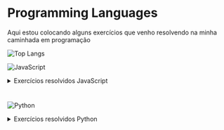# Programming Languages
Aqui estou colocando alguns exercícios que venho resolvendo na minha caminhada em programação

![Top Langs](https://github-readme-stats-git-masterrstaa-rickstaa.vercel.app/api/top-langs/?username=felipefsfreire&bg_color=000&border_color=30A3DC&title_color=E94D5F&text_color=FFF)

![JavaScript](https://img.shields.io/badge/JavaScript-F7DF1E?style=for-the-badge&logo=javascript&logoColor=black)

<details>

<summary>Exercícios resolvidos JavaScript</summary>


* Faça um programa para calcular o valor de uma viagem. Você terá 3 variáveis. Sendo elas:
1. preço do combustível
2.  gasto médio de combustível do carro por Km
3. distância em Km da viagem

Imprima o valor que será gasto de combustível para realizar a viagem. 
### **_[Resposta](/Exercises/a1_desafio.js)_**
#
* Faça um programa para calcular o valor de uma viagem. Você terá 5 variáveis. Sendo elas:
1. preço do etanol
2. preço gasolina
3. Tipo de combustível que está no carro
4. gasto médio de combustível do carro por Km
5. distância em Km da viagem;
Imprima o valor que será gasto de combustível para realizar a viagem.
### **_[Resposta](/Exercises/a2_desafio.js)_**  
#
* Faça um algorítimo que dado 3 notas tiradas por um aluno em um semestre da faculdade.
Calcule e imprima a sua média e sua classificação conforme a tabela abaixo:

    * média = (Nota1 + Nota2 + Nota3)/3

    * Classificação:
    1. média menor que 5 = reprovação
    1. média entre 5 e 7 = recuperação
    1. acima de 7 = passou de semestre
### **_[Resposta](/Exercises/a2_list_ex01.js)_**
#

* O IMC (Índice de massa corporal) é um critério da OMS para dar uma indicação sobre a
condição de pedo de uma pessoa adulta

    * Fórmula do IMC: IMC = peso / (altura*altura)

    Elabore um algorítimo que dado o peso de uma pessoa adulta mostre sua condição de acordo com a tabela abaixo:
    1. Abaixo de 18.5  - Abaixo do peso;
    1. Entre 18.5 e 25  - Peso normal;
    1. Entre 25 e 30 - Acima do peso;
    1. Entre 30 3 40 - Obeso;
    1. Acima de 40 - Obesidade grave
### **_[Resposta](/Exercises/a2_list_ex02.js)_**
#

* Elabore um algoritmo que calcule o que deve ser pago por um produto, considerando o preço normal de etiqueta 
e a escolha da condição de pagamento. Utilize os códigos da tabela a seguir para ler qual a condição de pagamento escolhida e efetuar o cálculo adequado.

    * Código Condição de pagamento:
        1. À vista Débito, recebe 10% de desconto;
        1. À vista no Dinheiro ou PIX, recebe 15% de desconto;
        1. Em duas vezes, preço normal de etiqueta sem juros;
        1. Acima de duas vezes, preço normal de etiqueta mais juros de 10%
### **_[Resposta](/Exercises/a2_list_ex03.js)_**
#
* Crie uma função Escreva meu nome
### **_[Resposta](/Exercises/a3_list_ex01.js)_**
#
* Crie uma Função para verificar idade legal +18
### **_[Resposta](/Exercises/a3_list_ex02.js)_**
#
* Crie uma função que solicite o nome e outra que verifique a idade legal (+18).
Insira a primeira função dentro da segunda, retornando nome e se a pessoa é maior ou menor de idade
### **_[Reposta](/Exercises/a3_list_ex03.js)_**
#
*  Elabore um algoritmo que calcule o que deve ser pago por um produto, considerando o preço normal de etiqueta e a escolha da condição de pagamento. 
Utilize os códigos da tabela a seguir para ler qual a condição de pagamento escolhida e efetuar o cálculo adequado.

    Código Condição de pagamento:
    1. À vista Débito, recebe 10% de desconto;
    1. À vista no Dinheiro ou PIX, recebe 15% de desconto;
    1. Em duas vezes, preço normal de etiqueta sem juros;
    1. Acima de duas vezes, preço normal de etiqueta mais juros de 10%
### **_[Resposta](/Exercises/a3_list_ex04.js)_**
#
* Crie uma classe para representar carros. 
Os carros possuem uma marca, uma cor e um gasto médio de combustível por quilômetros rodado.
Crie um método que dado a quantidade de quilômetros e o preço do combustível nos dê o valor 
gasto em reais para realizar este percurso.
### **_[Resposta](/Exercises/a4_list_ex01.js)_**
#
* Crie uma classe para representar pessoas.
Para cada pessoa teremos os atributos nome, peso e altura.
As pessoas devem ter a capacidade de dizer o valor do seu IMC (IMC = peso / (altura * altura));
Instancie uma pessoa chamada José que tenha 70kg de peso e 1,75 de altura e peça ao José para dizer o valor
do seu IMC
### **_[Resposta](/Exercises/a4_list_ex02.js)_**
#
* Crie um programa que dado um número imprima a sua tabuada.
### **_[Resposta](/Exercises/a5_list_ex01.js)_**
#
* Crie um programa que seja capaz de percorrer uma lista de números e imprima cada número Par encontrado.
### **_[Resposta](/Exercises/a5_list_ex02.js)_**
#
* Faça um programa que dado uma lista de nomes imprima os nomes que comecem com a letra "V"
### **_[Resposta](/Exercises/a5_list_ex03.js)_**
#
* Faça um programa que preencha uma lista com todos os números pares contidos no intervalo de 10 a 50
### **_[Resposta](/Exercises/a5_list_ex04.js)_**
#
* Dado uma lista com as médias tiradas pelos alunos. Imprima todas as médias que ficaram de recuperação (média < 5).
   Ex de lista = [2, 7, 3, 8, 10, 4]
### **_[Resposta](/Exercises/a5_list_ex05.js)_**
#
* Dado uma lista com as notas tiradas pelos alunos. imprima a maior nota.
   Exemplo de lista de notas = [2, 7, 3, 8, 10, 4]
### **_[Resposta](/Exercises/a5_list_ex06.js)_**
#
* Faça um programa que receba um número e escreva a sua respectiva tabuada.
    * Exemplo:
        * Entrada:
            2
        * Saída:
            2x1 = 2
            2x2 = 4
            2x3 = 6
            2x4 = 8
            2x5 = 10
            2x6 = 12
            2x7 = 14
            2x8 = 16
            2x9 = 18
            2x10 = 20
### **_[Resposta exportar](/Exercises/a6_list_ex01_exp.js)_** | **_[Resposta importar](/Exercises/a6_list_ex01_imp.js)_**
#
* Faça um programa que receba a quantidade de números e seus respectivos valores. 
Imprima o maior e o menor número deste conjunto.
    * Exemplo:
        * Entrada:
            * 4
            * 100
            * 150
            * 90
            * 200
    * Saída:
        * Maior número: 200
        * Menor número: 90
### **_[Resposta exportar](/Exercises/a6_list_ex02_exp.js)_** | **_[Resposta importar](/Exercises/a6_list_ex02_imp.js)_**
#
* Faça um programa que receba a quantidade de números e seus respectivos valores.
Imprima todos os números pares.
    * Exemplo:
        * Entrada:
            * 5
            * 1
            * 3
            * 9
            * 10
            * 12
        * Saída:
            * Números Pares: 10, 12
### **_[Resposta exportar](/Exercises/a6_list_ex03_exp.js)_** | **_[Resposta importar](/Exercises/a6_list_ex03_imp.js)_**
#
</details>

#
![Python](https://img.shields.io/badge/python-3670A0?style=for-the-badge&logo=python&logoColor=ffdd54)

<details>

<summary>Exercícios resolvidos Python</summary>

* Soma de Dois Números:
   - Crie um programa que solicite ao usuário para inserir dois números e, em seguida, imprima a soma deles.
## **_[Resposta](/Python%20Exercices/ex01_python.py)_**
#
* Verificador de Números Pares ou Ímpares:
    * Peça ao usuário para inserir um número. Em seguida, determine se o número é par ou ímpar e imprima o resultado.
### **_[Resposta](/Python%20Exercices/ex02_python.py)_**
#
* Calculadora de Área de um Círculo:
    * Peça ao usuário para inserir o raio de um círculo e calcule a área do círculo usando a fórmula A = πr².
### **_[Resposta](/Python%20Exercices/ex03_python.py)_**
#
* Lista de Números Pares:
    * Crie uma lista de números de 1 a 10. Em seguida, use um loop para percorrer a lista e imprimir apenas os números pares.
### **_[Resposta](/Python%20Exercices/ex04_python.py)_**
#
* Conversor de Temperatura:
    * Crie um programa que peça ao usuário para inserir uma temperatura em Celsius e converta-a para Fahrenheit usando a fórmula F = (C * 9/5) + 32.
### **_[Resposta](/Python%20Exercices/ex05_python.py)_**
#
* Média de Três Números:
    * Crie um programa que solicite ao usuário inserir três números e, em seguida, calcule e imprima a média desses números.
### **_[Resposta](/Python%20Exercices/ex06_python.py)_**
#
* Contador de Palavras:
    * Peça ao usuário para inserir uma frase e conte o número de palavras na frase. Considere que as palavras são separadas por espaços em branco.
### **_[Resposta](/Python%20Exercices/ex07_python.py)_**
#
* Tabuada:
    * Crie um programa que solicite ao usuário inserir um número e, em seguida, imprima a tabuada desse número até 10.
### **_[Resposta](/Python%20Exercices/ex08_python.py)_**
#
* Verificador de Ano Bissexto:
    * Solicite ao usuário para inserir um ano e verifique se é bissexto. Um ano bissexto é divisível por 4, mas não por 100, a menos que também seja divisível por 400.
### **_[Resposta](/Python%20Exercices/ex09_python.py)_**
#
* Fatorial:
   - Crie um programa que solicite ao usuário inserir um número e, em seguida, calcule e imprima o fatorial desse número. O fatorial de um número \(n\) é o produto de todos os inteiros de 1 a \(n\).
### **_[Resposta](/Python%20Exercices/ex10_python.py)_**
#
* Dentro dos conjuntos numéricos existem vários subconjuntos, dentre eles os subconjuntos dos números pares e números ímpares. Os números pares são todos os números múltiplos de 2, enquanto os números ímpares são o números não pares, logo, são os números que não são múltiplos de 2.
Assim, se o resto da divisão do número por 2 for igual a 0, o número é considerado par. Se não é igual a 0, é considerado ímpar. Crie uma função que receba um lista de números inteiros, identifica os números como pares ou ímpares e retorna uma string informando a quantidade de pares seguido de uma vírgula e depois a quantidade de ímpares.

    >Ex: *Entrada*: 1,2,3,6,9 / *Saída*: 3 pares, 3 ímpares

    >Ex: *Entrada*: 2,3,6 / *Saída*: 2 pares, 1 ímpar
    * A função deverá ser criada seguindo a estrutura abaixo:
```ruby
    def par_e_impar(lista):
            ### Seu código aqui...
```
### **_[Resposta]()_**
#
* Uma professora decidiu premiar os melhores alunos de sua turma com um brinde. Para isso ela vai entregar um brinde para todos os alunos que tiverem uma média superior a média da turma.
Para ajudar o professor elabore uma função que recebe uma lista dos alunos em formato de dict (dicionário) com nome do aluno e a média do aluno. Esta função deve calcular a média da turma, identificar quais alunos tem média igual ou superior a média da turma e retornar uma lista com o nome dos alunos que possuem média igual ou superior a média da turma. A ordem dos nomes da lista de retorno deve obedecer a ordem da lista de entrada.

    >Ex: *Entrada*: [{ "nome": "Maria", "nota": 7 },{"nome": "Marta", "nota": 5 },{"nome": "Marcia", "nota": 5.5 }] / *Saída*: [Maria]

    >Ex: *Entrada*: [{ "nome": "Joao", "nota": 7 },{"nome": "Lucas", "nota": 5 },{"nome": "Maria", "nota": 0 },{"nome": "Marcia", "nota": 5.5 }] / *Saída*: [Joao, Lucas, Marcia]
    * A função deverá ser criada seguindo a estrutura abaixo:
```ruby
    def melhores_alunos(lista):
        ### Seu código aqui
```
### **_[Resposta]()_**
#
* Joazinho descobriu que tem facilidade com português na escola e então resolveu estudar soletração para participar de uma competição que vai ocorrer em sua cidade. Para ajudar Joazinho com os estudos dele, crie uma função que recebe uma palavra (string), separa todos os caracteres em uma lista e retorna esta lista.

    >Ex: *Entrada*: amor / *Saída*: ["a", "m", "o", "r"]

    >Ex: *Entrada*: carro / *Saída*: ["c", "a", "r", "r", "o"]
    * A função deverá ser criada seguindo a estrutura abaixo:
```ruby
    def soletrando_str(palavra):
        ### Seu código aqui
```
### **_[Resposta]()_**
#
* Joazinho se destacou em seu colégio ao ganhar um concurso de soletração. Então, sua professora o incentivou a participar de um concurso de soletração a nível nacional, porém o concurso é de soletração de trás para frente. Dessa forma Joazinho vai precisar se dedicar e estudar muito para poder ir bem no concurso. Para ajudá-lo, crie uma função que recebe uma string, inverte-a e depois separa os carracteres em uma lista que deve ser o retorno da função.

    >Ex: *Entrada*: amor / *Saída*: ["r", "o", "m", "a"]

    > Ex: *Entrada*: carro / *Saída*: ["o", "r", "r", "a", "c"]
    * A função deverá ser criada seguindo a estrutura abaixo:
```ruby
    def soletrando_invertido_str(palavra):
        ### Seu código aqui
```
### **_[Resposta]()_**
#
* Buscando se aperfeiçoar em soletração e na identificação de caracteres nas palavras, um aluno vencedor de uma gincana de soletração teve curiosidade em identificar as letras não repetidas de uma palavra. Para ajudá-lo no treino, crie uma função que recebe uma palavra e retorna o índice do primeiro caractere não repetido desta palavra. Caso não exista caractere único na palavra em questão, retornar -1.

    > Ex: *Entrada*: amor / *Saída*: 0

    > Ex: *Entrada*: cocada / *Saída*: 1
    * A função deverá ser criada seguindo a estrutura abaixo:
```ruby
def primeiro_caractere_unico(palavra):
    ### Seu código aqui
```
### **_[Resposta]()_**
#
* Paulinho está fazendo uma análise de temperatura média dos dias do último verão em sua cidade e busca semanas que possuem dias que possuem mesma temperatura média. Para ajudá-lo, crie uma função que recebe uma lista de valores decimais e identifique se, dentre o conjunto dos dados, existem e quantos são os valores repetidos. Assim, a função deve retornar a quantidade de dias com temperaturas iguais de acordo com a mensagem: 'Sim, existem ZZ dias com temperatura média repetida.' (onde ZZ é a quantidade de registros repetidos) caso aquela lista de temperaturas possua mais de um dia com temperatura repetida, ou 'Não, não existem dias com temperatura média repetida.', caso não haja.

    >Ex:
*Entrada*: [27.5, 30.2, 28.5, 29, 25, 24, 25.5] / 
*Saída*: Não, não existem dias com temperatura média repetida.

    >Ex:
*Entrada*: [30.5, 30, 29.5, 30, 30.5, 31, 30] / 
*Saída*: Sim, existem 3 dias com temperatura média repetida.

    >Ex:
*Entrada*: [18.5, 19, 20.5, 20.4, 20.5, 20.6, 20.7] / 
*Saída*: Sim, existem 2 dias com temperatura média repetida.
    * A função deverá ser criada seguindo a estrutura abaixo:
```ruby
    def elementos_repetidos(lista):
        ### Seu código aqui
```
### **_[Resposta]()_**
#
* Escreva um programa que leia um número inteiro maior do que zero e devolva, na tela, a soma de todos os seus algarismos. Por exemplo, ao número 251 corresponderá o valor 8 (2 + 5 + 1). Se o número lido não for maior do que zero, deverá retornar -1.

    >Ex:
*Entrada*: 235 / *Saída*: 10

    >Ex:
*Entrada*: 121 / *Saída*: 4
    * A função deverá ser criada seguindo a estrutura abaixo:
```ruby
    def soma_algarismos(numero):
        ### Seu código aqui
```
### **_[Resposta]()_**
#
* Criar uma função que receberá uma lista com com três valores que correspondem a possíveis lados de um triângulo. Na função validar se os dados fornecidos formam um triângulo... Caso afirmativo, retornar 'Sim', do contrário, retornar 'Não'.

    > [!NOTE]
    > Para formar um triângulo, o valor de cada lado deve ser menor que a soma dos outros 2 lados.

    >Ex:
*Entrada*: [2,2,5] / *Saída*: false

    >Ex:
*Entrada*: [3,3,5] / *Saída*: true
    * A função deverá ser criada seguindo a estrutura abaixo:
```ruby
    def indicador_triangulo(lista):
        ### Seu código aqui
```
### **_[Resposta]()_**
#
* Considere que uma empresa desenvolveu uma aplicação que solicita ao usuário uma dada informação, como, por exemplo, o segundo nome deste usuário. O programa recebe essa informação e armazena em uma lista de strings. Entretanto, caso um usuário acidentalmente não tenha preenchido esta informação, a lista conterá elementos vazios. 
>Por exemplo, dada uma lista com 5 nomes: listaDeNomes = ['Araújo', 'Alexandre', 'Silva', 'Flávio', ''] 

note que o último elemento da lista é apenas uma string vazia representada pelas aspas vazias.

>Sabendo disso, faça uma função removerElementosVazios() que recebe uma lista de nomes e retorna a lista sem os elementos vazios.
### **_[Resposta]()_**
#
* Em programação, podemos fazer uso de diferentes listas para armazenar nossos dados para, posteriormente, unir informações destas listas. Por exemplo, podemos guardar em uma lista os nomes de funcionários de uma empresa e, em outra lista, os cargos que estes funcionários ocupam.

>funcionarios = ["Paulo", "Andrea", "Marta"]

>profissao = ["cientista de dados", "engenheiro de dados", "desenvolvedor"]

Dado essas duas listas, podemos querer exibir as duas informações conjuntamente da seguinte forma:

>[('Paulo', 'cientista de dados'), ('Andrea', 'engenheiro de dados'), ('Marta', 'desenvolvedor')]

Podemos fazer isto por meio da função zip que recebe as duas listas e retorna uma saída como exposta acima. Além de exibir os valores, podemos fazer uso da função zip para diversas funcionalidades. Sabendo disso, crie uma função **ultimoElementoLista2D()** que receba uma lista de duas dimensões (isto é, uma lista de listas, na forma de matriz) e utilize o zip para retornar o último elemento de cada sublista.

Por exemplo, se tivermos a lista abaixo:
```ruby
    [[192, 193, 194],
    [507, 508, 509],
    [526, 527, 528, 529],
    [560, 561],
    [635, 636, 637]]
    Retorne [194, 509, 529, 561, 637].
```
### **_[Resposta]()_**
#
* Em python, muitas vezes é útil iterarmos tanto pelos elementos quanto pelos índices de listas. Sabendo disso, crie uma função **calculaPotencia()** que recebe uma lista A e retorna uma lista B, tal que os elementos desta lista sejam iguais aos elementos da lista A elevado a potência igual ao índice do respectivo elemento.

    >Por exemplo, dado uma lista A = [2,5,6], gere uma lista B = [2^0, 5^1, 6^2].
### **_[Resposta]()_**
#
* Em determinadas situações, é necessário agrupar informações de acordo com alguma dada característica para facilitar o acesso a essas informações. Uma estrutura em python que armazena informações seguindo essa organização são dicionários.
Um exemplo de uso comum de dicionários são cadastros de clientes, em que, por exemplo, um elemento do dicionário pode ser o nome dos clientes, outro elemento o emprego, outro o estado de habitação. Quando quisermos utilizar apenas as informações de estado, selecionamos apenas este elemento do dicionário, utilizando a respectiva chave como indexador do dicionário.
Sabendo disso, crie uma função **mediaPrecoCelular()** que receba um dicionário que possui a chave "valor", e retorne uma lista com: a média dos valores existentes nesta chave, o celular mais barato, e o mais caro, nesta ordem.
### **_[Resposta]()_**
#
* Usando Dicionário para Calcular Quadrado de Números
Dicionários são estruturas de dados muito úteis e flexíveis, podendo, inclusive, ser construídos a partir de outras estruturas, como listas.
Sabendo disso, crie uma função dicionarioQuadrados() que receba uma lista números e gera um dicionário, de forma que cada chave do dicionário seja um elemento da lista e cada valor seja este elemento ao quadrado.
### **_[Resposta]()_**
#
* É comum em sistemas de cadastro, os clientes preencherem dados com caracteres ou espaços indesejáveis. Sendo assim, implemente uma função remove_espaco(listaStrings) que recebe uma lista de strings e retire espaços extras que possam haver no início, meio ou no fim de uma string.

    >Por exemplo,
*entrada*: ["  string", "  exemplo  ", "do   exercício"] / *saída*: ["string", "exemplo", "do exercício"]
### **_[Resposta]()_**
#
* Em programação, temos que pensar não apenas na implementação do código propriamente dita para execução correta da tarefa desejada, como também na melhor forma de realizar esta implementação. Com isso, paradigmas de programação foram criados para auxiliar o programador a pensar diferente.
Um desses paradigmas é a programação funcional, cujo objetivo é aumentar o determinismo do programa de forma que, caso o programa seja escalável e se torne muito grande, os desenvolvedores não percam o controle do código. Uma forma de fazer programação funcional é por meio de funções lambdas, também conhecidas como "funções anônimas", tendo esse nome porque não precisam ser declaradas com um nome.
Sabendo disso, crie uma função **filtraElementos()** que recebe uma lista e utiliza função lambda para filtrar os elementos maiores que 10, ou seja, a função deve retornar uma lista apenas com estes elementos maiores que 10.

> [!NOTE]
> Em um cenário real, a função filtraElementos() seria utilizada para outras funcionalidades também além da utilização da lambda, de forma a melhorar o determinismo do código.

### **_[Resposta]()_**
#
* 
</details>